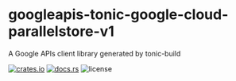 # googleapis-tonic-google-cloud-parallelstore-v1

A Google APIs client library generated by tonic-build

[![crates.io](https://img.shields.io/crates/v/googleapis-tonic-google-cloud-parallelstore-v1)](https://crates.io/crates/googleapis-tonic-google-cloud-parallelstore-v1)
[![docs.rs](https://img.shields.io/docsrs/googleapis-tonic-google-cloud-parallelstore-v1)](https://docs.rs/googleapis-tonic-google-cloud-parallelstore-v1)
![license](https://img.shields.io/crates/l/googleapis-tonic-google-cloud-parallelstore-v1)
